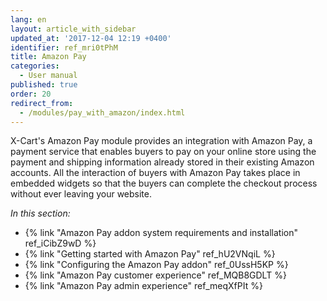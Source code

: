 ```yaml
---
lang: en
layout: article_with_sidebar
updated_at: '2017-12-04 12:19 +0400'
identifier: ref_mri0tPhM
title: Amazon Pay
categories:
  - User manual
published: true
order: 20
redirect_from:
  - /modules/pay_with_amazon/index.html
---
```



X-Cart's Amazon Pay module provides an integration with Amazon Pay, a payment service that enables buyers to pay on your online store using the payment and shipping information already stored in their existing Amazon accounts. All the interaction of buyers with Amazon Pay takes place in embedded widgets so that the buyers can complete the checkout process without ever leaving your website.

_In this section:_

*   {% link "Amazon Pay addon system requirements and installation" ref_iCibZ9wD %}
*   {% link "Getting started with Amazon Pay" ref_hU2VNqiL %}
*   {% link "Configuring the Amazon Pay addon" ref_0UssH5KP %}
*   {% link "Amazon Pay customer experience" ref_MQB8GDLT %}
*   {% link "Amazon Pay admin experience" ref_meqXfPIt %}
